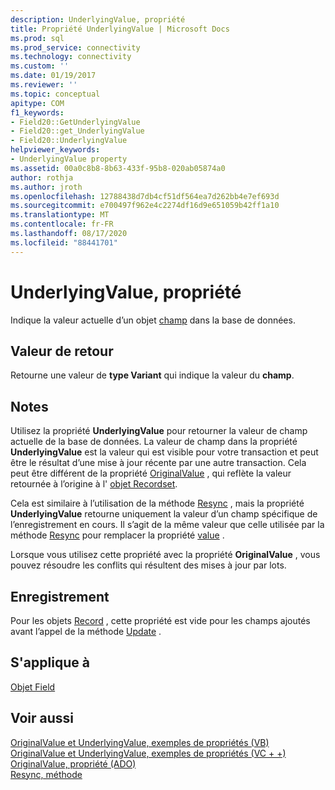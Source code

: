 ```yaml
---
description: UnderlyingValue, propriété
title: Propriété UnderlyingValue | Microsoft Docs
ms.prod: sql
ms.prod_service: connectivity
ms.technology: connectivity
ms.custom: ''
ms.date: 01/19/2017
ms.reviewer: ''
ms.topic: conceptual
apitype: COM
f1_keywords:
- Field20::GetUnderlyingValue
- Field20::get_UnderlyingValue
- Field20::UnderlyingValue
helpviewer_keywords:
- UnderlyingValue property
ms.assetid: 00a0c8b8-8b63-433f-95b8-020ab05874a0
author: rothja
ms.author: jroth
ms.openlocfilehash: 12788438d7db4cf51df564ea7d262bb4e7ef693d
ms.sourcegitcommit: e700497f962e4c2274df16d9e651059b42ff1a10
ms.translationtype: MT
ms.contentlocale: fr-FR
ms.lasthandoff: 08/17/2020
ms.locfileid: "88441701"
---
```

# <a name="underlyingvalue-property"></a>UnderlyingValue, propriété
Indique la valeur actuelle d’un objet [champ](../../../ado/reference/ado-api/field-object.md) dans la base de données.  
  
## <a name="return-value"></a>Valeur de retour  
 Retourne une valeur de **type Variant** qui indique la valeur du **champ**.  
  
## <a name="remarks"></a>Notes  
 Utilisez la propriété **UnderlyingValue** pour retourner la valeur de champ actuelle de la base de données. La valeur de champ dans la propriété **UnderlyingValue** est la valeur qui est visible pour votre transaction et peut être le résultat d’une mise à jour récente par une autre transaction. Cela peut être différent de la propriété [OriginalValue](../../../ado/reference/ado-api/originalvalue-property-ado.md) , qui reflète la valeur retournée à l’origine à l' [objet Recordset](../../../ado/reference/ado-api/recordset-object-ado.md).  
  
 Cela est similaire à l’utilisation de la méthode [Resync](../../../ado/reference/ado-api/resync-method.md) , mais la propriété **UnderlyingValue** retourne uniquement la valeur d’un champ spécifique de l’enregistrement en cours. Il s’agit de la même valeur que celle utilisée par la méthode [Resync](../../../ado/reference/ado-api/resync-method.md) pour remplacer la propriété [value](../../../ado/reference/ado-api/value-property-ado.md) .  
  
 Lorsque vous utilisez cette propriété avec la propriété **OriginalValue** , vous pouvez résoudre les conflits qui résultent des mises à jour par lots.  
  
## <a name="record"></a>Enregistrement  
 Pour les objets [Record](../../../ado/reference/ado-api/record-object-ado.md) , cette propriété est vide pour les champs ajoutés avant l’appel de la méthode [Update](../../../ado/reference/ado-api/update-method.md) .  
  
## <a name="applies-to"></a>S'applique à  
 [Objet Field](../../../ado/reference/ado-api/field-object.md)  
  
## <a name="see-also"></a>Voir aussi  
 [OriginalValue et UnderlyingValue, exemples de propriétés (VB)](../../../ado/reference/ado-api/originalvalue-and-underlyingvalue-properties-example-vb.md)   
 [OriginalValue et UnderlyingValue, exemples de propriétés (VC + +)](../../../ado/reference/ado-api/originalvalue-and-underlyingvalue-properties-example-vc.md)   
 [OriginalValue, propriété (ADO)](../../../ado/reference/ado-api/originalvalue-property-ado.md)   
 [Resync, méthode](../../../ado/reference/ado-api/resync-method.md)
